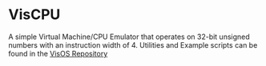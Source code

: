 # VisCPU
A simple Virtual Machine/CPU Emulator that operates on 32-bit unsigned numbers with an instruction width of 4.
Utilities and Example scripts can be found in the [VisOS Repository](https://github.com/ByteChkR/visos)